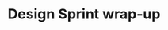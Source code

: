 ---
_db_id: 859
content_type: topic
prerequisites:
  hard:
  - design-thinking/project-presentation
  soft:
  - design-thinking/additional-reading-and-resources
  - design-thinking/terminology
ready: true
tags:
- design-thinking
- design-thinking-sprint
title: Design Sprint wrap-up
---